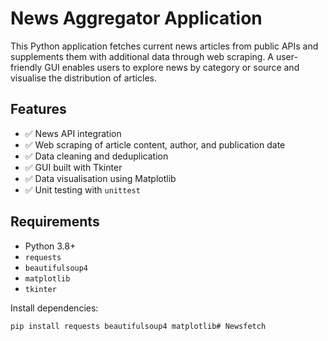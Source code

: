 # News Aggregator Application

This Python application fetches current news articles from public APIs and supplements them with additional data through web scraping. A user-friendly GUI enables users to explore news by category or source and visualise the distribution of articles.

## Features

- ✅ News API integration
- ✅ Web scraping of article content, author, and publication date
- ✅ Data cleaning and deduplication
- ✅ GUI built with Tkinter
- ✅ Data visualisation using Matplotlib
- ✅ Unit testing with `unittest`

## Requirements

- Python 3.8+
- `requests`
- `beautifulsoup4`
- `matplotlib`
- `tkinter`

Install dependencies:

```bash
pip install requests beautifulsoup4 matplotlib# Newsfetch
